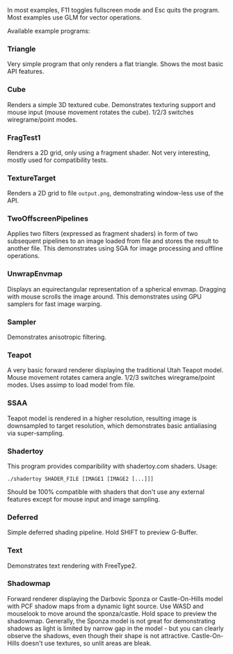 In most examples, F11 toggles fullscreen mode and Esc quits the program. Most examples use GLM for vector operations.

Available example programs:

### Triangle

Very simple program that only renders a flat triangle. Shows the most basic API features.

### Cube

Renders a simple 3D textured cube. Demonstrates texturing support and mouse input (mouse movement rotates the cube). 1/2/3 switches wiregrame/point modes.

### FragTest1

Rendrers a 2D grid, only using a fragment shader. Not very interesting, mostly used for compatibility tests.

### TextureTarget

Renders a 2D grid to file `output.png`, demonstrating window-less use of the API.

### TwoOffscreenPipelines

Applies two filters (expressed as fragment shaders) in form of two subsequent pipelines to an image loaded from file and stores the result to another file. This demonstrates using SGA for image processing and offline operations.

### UnwrapEnvmap

Displays an equirectangular representation of a spherical envmap. Dragging with mouse scrolls the image around. This demonstrates using GPU samplers for fast image warping.

### Sampler

Demonstrates anisotropic filtering.

### Teapot

A very basic forward renderer displaying the traditional Utah Teapot model. Mouse movement rotates camera angle. 1/2/3 switches wiregrame/point modes. Uses assimp to load model from file.

### SSAA

Teapot model is rendered in a higher resolution, resulting image is downsampled to target resolution, which demonstrates basic antialiasing via super-sampling.

### Shadertoy

This program provides comparibility with shadertoy.com shaders. Usage:
```
./shadertoy SHADER_FILE [IMAGE1 [IMAGE2 [...]]]
```
Should be 100% compatible with shaders that don't use any external features except for mouse input and image sampling.

### Deferred

Simple deferred shading pipeline. Hold SHIFT to preview G-Buffer.

### Text

Demonstrates text rendering with FreeType2.

### Shadowmap

Forward renderer displaying the Darbovic Sponza or Castle-On-Hills model with PCF shadow maps from a dynamic light source. Use WASD and mouselook to move around the sponza/castle. Hold space to preview the shadowmap. Generally, the Sponza model is not great for demonstrating shadows as light is limited by narrow gap in the model - but you can clearly observe the shadows, even though their shape is not attractive. Castle-On-Hills doesn't use textures, so unlit areas are bleak.
